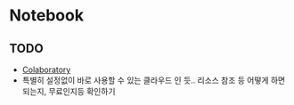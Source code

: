 # Notebook

## TODO
- [Colaboratory](https://colab.research.google.com/notebooks/intro.ipynb#recent=true)
- 특별히 설정없이 바로 사용할 수 있는 클라우드 인 듯.. 리소스 참조 등 어떻게 하면 되는지, 무료인지등 확인하기 